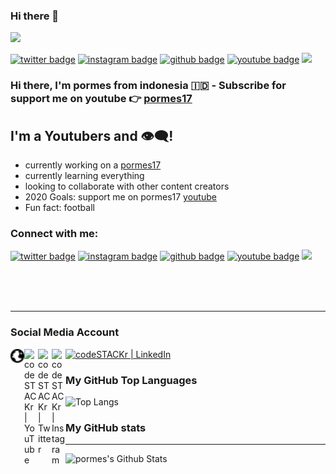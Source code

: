 ### Hi there 👋

<img src="https://media.giphy.com/media/p4NLw3I4U0idi/giphy.gif" width="300">


[![twitter badge](https://img.shields.io/badge/twitter-@anon_pormes17-%231FA1F1?style=flat&logo=twitter&logoColor=blue)](https://twitter.com/anon_pormes17)
[![instagram badge](https://img.shields.io/badge/instagram-anon_pormes17-%230177B5?style=flat&logo=instagram)](https://www.instagram.com/anon_pormes17)
[![github badge](https://img.shields.io/badge/github-pormes-%23E4415F?style=flat&logo=github&logoColor=white)](https://github.com/pormes)
[![youtube badge](https://img.shields.io/badge/youtube-pormes17-%23E4415F?style=flat&logo=youtube&logoColor=red)](https://www.youtube.com/c/pormes17)
![](https://komarev.com/ghpvc/?username=pormes&color=brightgreen&style=flat)


### Hi there, I'm pormes from indonesia 🇮🇩 - Subscribe for support me on youtube 👉 [pormes17][youtube]

## I'm a Youtubers and 👁️‍🗨️!
- currently working on a [pormes17][youtube]
- currently learning everything
- looking to collaborate with other content creators
- 2020 Goals: support me on pormes17 [youtube]
- Fun fact: football

### Connect with me:
[![twitter badge](https://img.shields.io/badge/twitter-@anonymous_dikha-%231FA1F1?style=flat&logo=twitter&logoColor=blue)](https://twitter.com/anonymous_dikha)
[![instagram badge](https://img.shields.io/badge/instagram-anonymous_dikha-%230177B5?style=flat&logo=instagram)](https://www.instagram.com/anonymous_dikha)
[![github badge](https://img.shields.io/badge/github-pormes-%23E4415F?style=flat&logo=github&logoColor=white)](https://github.com/pormes)
[![youtube badge](https://img.shields.io/badge/youtube-pormes17-%23E4415F?style=flat&logo=youtube&logoColor=red)](https://www.youtube.com/c/pormes17)
![](https://komarev.com/ghpvc/?username=pormes&color=brightgreen&style=flat)

<br />
<br />
<br />

---

### Social Media Account
<!-- SOCIAL MEDIA:START -->

[<img align="left" alt="codeSTACKr.com" width="22px" src="https://raw.githubusercontent.com/iconic/open-iconic/master/svg/globe.svg" />][website]
[<img align="left" alt="codeSTACKr | YouTube" width="22px" src="https://cdn.jsdelivr.net/npm/simple-icons@v3/icons/youtube.svg" />][youtube]
[<img align="left" alt="codeSTACKr | Twitter" width="22px" src="https://cdn.jsdelivr.net/npm/simple-icons@v3/icons/twitter.svg" />][twitter]
[<img align="[![twitter badge](https://img.shields.io/badge/twitter-@anon_pormes17-%231FA1F1?style=flat&logo=twitter&logoColor=blue)](https://twitter.com/anon_pormes17)
[![instagram badge](https://img.shields.io/badge/instagram-anon_pormes17-%230177B5?style=flat&logo=instagram)](https://www.instagram.com/anon_pormes17)
[![github badge](https://img.shields.io/badge/github-pormes-%23E4415F?style=flat&logo=github&logoColor=white)](https://github.com/pormes)
[![youtube badge](https://img.shields.io/badge/youtube-pormes17-%23E4415F?style=flat&logo=youtube&logoColor=red)](https://www.youtube.com/c/pormes17)
![](https://komarev.com/ghpvc/?username=pormes&color=brightgreen&style=flat)
left" alt="codeSTACKr | LinkedIn" width="22px" src="https://cdn.jsdelivr.net/npm/simple-icons@v3/icons/linkedin.svg" />][linkedin]
[<img align="left" alt="codeSTACKr | Instagram" width="22px" src="https://cdn.jsdelivr.net/npm/simple-icons@v3/icons/instagram.svg" />][instagram]

<!-- SOCIAL MEDIA:END -->

### My GitHub Top Languages 
<!-- GITHUB TOP LANGUAGES:END -->
![Top Langs](https://github-readme-stats.vercel.app/api/top-langs/?username=pormes&hide=css,html)
<!-- GITHUB TOP LANGUAGES:END -->
### My GitHub stats
<!-- GITHUB STATS:END -->

---

<img align="left" alt="pormes's Github Stats" src="https://github-readme-stats.vercel.app/api?username=pormes&show_icons=true&hide_border=true" />

[website]: https://https://pormes17.blogspot.com
[twitter]: https://twitter.com/anon_pormes17
[youtube]: https://youtube.com/pormes17
[instagram]: https://instagram.com/pormes_bot17
[linkedin]: https://www.youtube.com/pormes17
[webdevplaylist]: https://www.youtube.com/pormes17
[jsplaylist]: https://www.youtube.com/pormes17
[cssplaylist]: https://www.youtube.com/pormes17
[reactplaylist]: https://www.youtube.com/pormes17
<!-- GITHUB STATS:END -->
